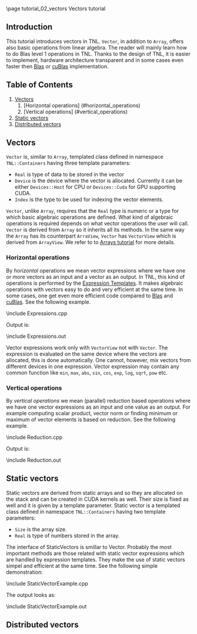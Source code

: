 \page tutorial_02_vectors  Vectors tutorial

## Introduction

This tutorial introduces vectors in TNL. `Vector`, in addition to `Array`, offers also basic operations from linear algebra. The reader will mainly learn how to do Blas level 1 operations in TNL. Thanks to the design of TNL, it is easier to implement, hardware architecture transparent and in some cases even faster then [Blas](https://en.wikipedia.org/wiki/Basic_Linear_Algebra_Subprograms) or [cuBlas](https://developer.nvidia.com/cublas) implementation.

## Table of Contents
1. [Vectors](#vectors)
   1. [Horizontal operations] (#horizontal_operations)
   2. [Vertical operations] (#vertical_operations)
2. [Static vectors](#static_vectors)
3. [Distributed vectors](#distributed_vectors)

## Vectors <a name="vectors"></a>

`Vector` is, similar to `Array`, templated class defined in namespace `TNL::Containers` having three template parameters:

* `Real` is type of data to be stored in the vector
* `Device` is the device where the vector is allocated. Currently it can be either `Devices::Host` for CPU or `Devices::Cuda` for GPU supporting CUDA.
* `Index` is the type to be used for indexing the vector elements.

`Vector`, unlike `Array`, requires that the `Real` type is numeric or a type for which basic algebraic operations are defined. What kind of algebraic operations is required depends on what vector operations the user will call. `Vector` is derived from `Array` so it inherits all its methods. In the same way the `Array` has its counterpart `ArraView`, `Vector` has `VectorView` which is derived from `ArrayView`. We refer to to [Arrays tutorial](../../Arrays/html/index.html) for more details.

### Horizontal operations <a name="horizontal_operations"></a>

By *horizontal* operations we mean vector expressions where we have one or more vectors as an input and a vector as an output. In TNL, this kind of operations is performed by the [Expression Templates](https://en.wikipedia.org/wiki/Expression_templates). It makes algebraic operations with vectors easy to do and very efficient at the same time. In some cases, one get even more efficient code compared to [Blas](https://en.wikipedia.org/wiki/Basic_Linear_Algebra_Subprograms) and [cuBlas](https://developer.nvidia.com/cublas). See the following example.

\include Expressions.cpp

Output is:

\include Expressions.out

Vector expressions work only with `VectorView` not with `Vector`. The expression is evaluated on the same device where the vectors are allocated, this is done automatically. One cannot, however, mix vectors from different devices in one expression. Vector expression may contain any common function like `min`, `max`, `abs`, `sin`, `cos`, `exp`, `log`, `sqrt`, `pow` etc. 

### Vertical operations <a name="vertical_operations"></a>
By *vertical operations* we mean (parallel) reduction based operations where we have one vector expressions as an input and one value as an output. For example computing scalar product, vector norm or finding minimum or maximum of vector elements is based on reduction. See the following example.

\include Reduction.cpp

Output is:

\include Reduction.out

## Static vectors <a name="static_vectors"></a>

Static vectors are derived from static arrays and so they are allocated on the stack and can be created in CUDA kernels as well. Their size is fixed as well and it is given by a template parameter. Static vector is a templated class defined in namespace `TNL::Containers` having two template parameters:

* `Size` is the array size.
* `Real` is type of numbers stored in the array.

The interface of StaticVectors is smillar to Vector. Probably the most important methods are those related with static vector expressions which are handled by expression templates. They make the use of static vectors simpel and efficient at the same time. See the following simple demonstration:

\include StaticVectorExample.cpp

The output looks as:

\include StaticVectorExample.out


## Distributed vectors <a name="distributed_vectors"></a>
